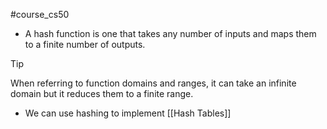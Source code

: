 #course_cs50 

- A hash function is one that takes any number of inputs and maps them to a finite number of outputs.

> [!tip]
> When referring to function domains and ranges, it can take an infinite domain but it reduces them to a finite range.

- We can use hashing to implement [[Hash Tables]]